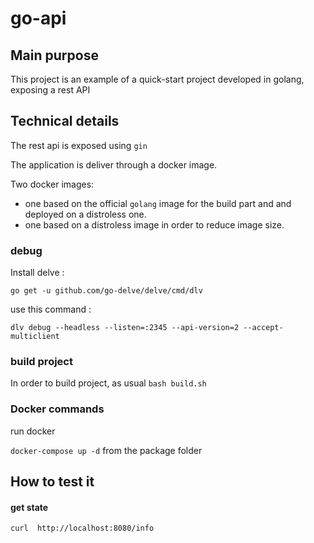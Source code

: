 # go-api

## Main purpose
This project is an example of a quick-start project developed in golang, exposing a rest API

## Technical details
The rest api is exposed using `gin`

The application is deliver through a docker image.

Two docker images: 
- one based on the official `golang` image for the build part and and deployed on a distroless one.
- one based on a distroless image in order to reduce image size.


### debug

Install delve :

`go get -u github.com/go-delve/delve/cmd/dlv`

use this command :

`dlv debug --headless --listen=:2345 --api-version=2 --accept-multiclient`

### build project
In order to build project, as usual `bash build.sh`

### Docker commands

run docker

`docker-compose up -d` from the package folder

## How to test it

#### get state
```
curl  http://localhost:8080/info
```
